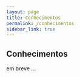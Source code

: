 ```yaml
---
layout: page
title: Conhecimentos
permalink: /conhecimentos
sidebar_link: true
---
```

## Conhecimentos

em breve ...